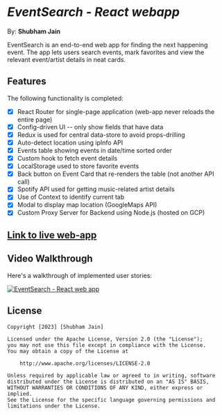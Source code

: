 # *EventSearch - React webapp*

By: **Shubham Jain**

EventSearch is an end-to-end web app for finding the next happening event. The app lets users search events, mark
favorites and view the relevant event/artist details in neat cards.

## Features

The following functionality is completed:

- [x] React Router for single-page application (web-app never reloads the entire page)
- [x] Config-driven UI -- only show fields that have data
- [x] Redux is used for central data-store to avoid props-drilling
- [x] Auto-detect location using ipInfo API
- [x] Events table showing events in date/time sorted order
- [x] Custom hook to fetch event details
- [x] LocalStorage used to store favorite events
- [x] Back button on Event Card that re-renders the table (not another API call)
- [x] Spotify API used for getting music-related artist details
- [x] Use of Context to identify current tab
- [x] Modal to display map location	(GoogleMaps API)
- [x] Custom Proxy Server for Backend using Node.js (hosted on GCP)

## <a href="https://shubham-jain-events-webapp.wl.r.appspot.com/search" target="_blank">Link to live web-app</a>

## Video Walkthrough

Here's a walkthrough of implemented user stories:

[![EventSearch - React web app](https://img.youtube.com/vi/ns_cB8L1uT4/0.jpg)](https://www.youtube.com/watch?v=ns_cB8L1uT4)


## License

    Copyright [2023] [Shubham Jain]

    Licensed under the Apache License, Version 2.0 (the "License");
    you may not use this file except in compliance with the License.
    You may obtain a copy of the License at

        http://www.apache.org/licenses/LICENSE-2.0

    Unless required by applicable law or agreed to in writing, software
    distributed under the License is distributed on an "AS IS" BASIS,
    WITHOUT WARRANTIES OR CONDITIONS OF ANY KIND, either express or implied.
    See the License for the specific language governing permissions and
    limitations under the License.
